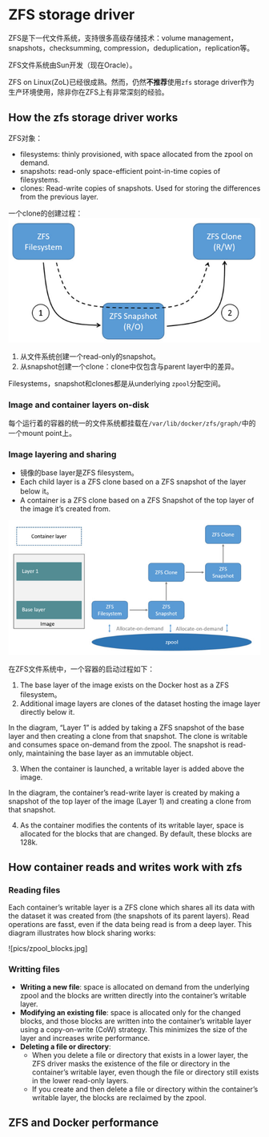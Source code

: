 # ZFS storage driver
ZFS是下一代文件系统，支持很多高级存储技术：volume management，snapshots，checksumming, compression，deduplication，replication等。

ZFS文件系统由Sun开发（现在Oracle）。

ZFS on Linux(ZoL)已经很成熟。然而，仍然**不推荐**使用`zfs` storage driver作为生产环境使用，除非你在ZFS上有非常深刻的经验。

## How the zfs storage driver works
ZFS对象：
* filesystems: thinly provisioned, with space allocated from the zpool on demand.
* snapshots: read-only space-efficient point-in-time copies of filesystems.
* clones: Read-write copies of snapshots. Used for storing the differences from the previous layer.

一个clone的创建过程：
![](pics/zfs_clones.jpg)

1. 从文件系统创建一个read-only的snapshot。
2. 从snapshot创建一个clone：clone中仅包含与parent layer中的差异。

Filesystems，snapshot和clones都是从underlying `zpool`分配空间。

### Image and container layers on-disk
每个运行着的容器的统一的文件系统都挂载在`/var/lib/docker/zfs/graph/`中的一个mount point上。

### Image layering and sharing

* 镜像的base layer是ZFS filesystem。
* Each child layer is a ZFS clone based on a ZFS snapshot of the layer below it。
* A container is a ZFS clone based on a ZFS Snapshot of the top layer of the image it’s created from.

![](pics/zfs_zpool.jpg)

在ZFS文件系统中，一个容器的启动过程如下：
1. The base layer of the image exists on the Docker host as a ZFS filesystem。
2. Additional image layers are clones of the dataset hosting the image layer directly below it.

In the diagram, “Layer 1” is added by taking a ZFS snapshot of the base layer and then creating a clone from that snapshot. The clone is writable and consumes space on-demand from the zpool. The snapshot is read-only, maintaining the base layer as an immutable object.

3. When the container is launched, a writable layer is added above the image.

In the diagram, the container’s read-write layer is created by making a snapshot of the top layer of the image (Layer 1) and creating a clone from that snapshot.

4. As the container modifies the contents of its writable layer, space is allocated for the blocks that are changed. By default, these blocks are 128k.

## How container reads and writes work with zfs
### Reading files
Each container’s writable layer is a ZFS clone which shares all its data with the dataset it was created from (the snapshots of its parent layers). Read operations are fasst, even if the data being read is from a deep layer. This diagram illustrates how block sharing works:

![pics/zpool_blocks.jpg]

### Writting files
* **Writing a new file**: space is allocated on demand from the underlying zpool and the blocks are written directly into the container’s writable layer.
* **Modifying an existing file**: space is allocated only for the changed blocks, and those blocks are written into the container’s writable layer using a copy-on-write (CoW) strategy. This minimizes the size of the layer and increases write performance.
* **Deleting a file or directory**:
    * When you delete a file or directory that exists in a lower layer, the ZFS driver masks the existence of the file or directory in the container’s writable layer, even though the file or directory still exists in the lower read-only layers.
    * If you create and then delete a file or directory within the container’s writable layer, the blocks are reclaimed by the zpool.
## ZFS and Docker performance
